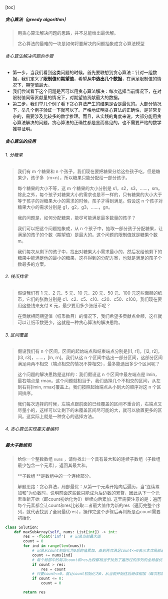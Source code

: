 [toc]
##### 贪心算法（greedy algorithm）

> 用贪心算法解决问题的思路，并不总能给出最优解。
>
> 贪心算法的最难的一块是如何将要解决的问题抽象成贪心算法模型

######  贪心算法解决问题的步骤

- 第一步，当我们看到这类问题的时候，首先要联想到贪心算法：针对一组数据，我们定义了**限制值**和**期望值**，希望**从中选出几个数据**，在满足限制值的情况下，期望值最大。
- 我们尝试看下这个问题是否可以用贪心算法解决：每次选择当前情况下，在对限制值同等贡献量的情况下，对期望值贡献最大的数据。
- 第三步，我们举几个例子看下贪心算法产生的结果是否是最优的。大部分情况下，举几个例子验证一下就可以了。严格地证明贪心算法的正确性，是非常复杂的，需要涉及比较多的数学推理。而且，从实践的角度来说，大部分能用贪心算法解决的问题，贪心算法的正确性都是显而易见的，也不需要严格的数学推导证明。

##### 贪心算法的应用

###### 1. 分糖果

> 我们有 m 个糖果和 n 个孩子。我们现在要把糖果分给这些孩子吃，但是糖果少，孩子多（m<n），所以糖果只能分配给一部分孩子。
>
> 每个糖果的大小不等，这 m 个糖果的大小分别是 s1，s2，s3，……，sm。除此之外，每个孩子对糖果大小的需求也是不一样的，只有糖果的大小大于等于孩子的对糖果大小的需求的时候，孩子才得到满足。假设这 n 个孩子对糖果大小的需求分别是 g1，g2，g3，……，gn。
>
> 我的问题是，如何分配糖果，能尽可能满足最多数量的孩子？
>
> 我们可以把这个问题抽象成，从 n 个孩子中，抽取一部分孩子分配糖果，让满足的孩子的个数（期望值）是最大的。这个问题的限制值就是糖果个数 m。
>
> 我们每次从剩下的孩子中，找出对糖果大小需求最小的，然后发给他剩下的糖果中能满足他的最小的糖果，这样得到的分配方案，也就是满足的孩子个数最多的方案。

###### 2. 钱币找零

> 假设我们有 1 元、2 元、5 元、10 元、20 元、50 元、100 元这些面额的纸币，它们的张数分别是 c1、c2、c5、c10、c20、c50、c100。我们现在要用这些钱来支付 K 元，最少要用多少张纸币呢？
>
> 在贡献相同期望值（纸币数目）的情况下，我们希望多贡献点金额，这样就可以让纸币数更少，这就是一种贪心算法的解决思路。

###### 3. 区间覆盖

> 假设我们有 n 个区间，区间的起始端点和结束端点分别是[l1, r1]，[l2, r2]，[l3, r3]，……，[ln, rn]。我们从这 n 个区间中选出一部分区间，这部分区间满足两两不相交（端点相交的情况不算相交），最多能选出多少个区间呢？
>
> 这个问题的解决思路是这样的：我们假设这 n 个区间中最左端点是 lmin，最右端点是 rmax。这个问题就相当于，我们选择几个不相交的区间，从左到右将[lmin, rmax]覆盖上。我们按照起始端点从小到大的顺序对这 n 个区间排序。
>
> 我们每次选择的时候，左端点跟前面的已经覆盖的区间不重合的，右端点又尽量小的，这样可以让剩下的未覆盖区间尽可能的大，就可以放置更多的区间。这实际上就是一种贪心的选择方法。

###### 4. 贪心算法实现霍夫曼编码

##### 最大子数组和

> 给你一个整数数组 `nums` ，请你找出一个具有最大和的连续子数组（子数组最少包含一个元素），返回其最大和。
>
> **子数组 **是数组中的一个连续部分。
>
> 解题思路：贪心算法，局部最优：从第一个元素开始向后遍历，当“连续累加和”为负数时，说明前面这些数只能成为后边数的累赘，因此从下一个元素重新开始（即count初始化为0）继续向后累加.
> 这里需要注意的是：遍历每个元素都会让count和res比较取二者最大值作为新的res（遍历完整个序列，就代表找到了全局最优res），操作完这个步骤后再判断是否count需要初始化

```python
class Solution:
    def maxSubArray(self, nums: List[int]) -> int:
        res = -float('inf')  # 记录当前最大值
        count = 0
        for ind in range(len(nums)):
            # 记录从count初始化为0后的值累加，直到再次满足count<=0表示本次局部遍历结束
            count += nums[ind]
            # 每个局部中的每次count和res比较都相当于找到了遍历过的序列的全局最优，当遍历完整个序列后就相当于找到了整个序列的全局最优
            if count > res:
                res = count
            # 只要count<=0，就让count初始化为0，从当前开始往后继续相加（每次初始化为0，都相当于一个当前的局部）
            if count <= 0:
                count = 0

        return res
```